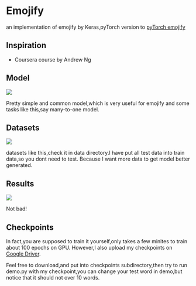 # Emojify
an implementation of emojify by Keras,pyTorch version to [pyTorch emojify](https://github.com/cryer/emojify-pyTorch)


## Inspiration

* Coursera course by Andrew Ng

## Model

![](https://github.com/cryer/Emojify/raw/master/image/emojifier-v2.png)

Pretty simple and common model,which is very useful for emojify and some tasks like this,say many-to-one model.

## Datasets

![](https://github.com/cryer/Emojify/raw/master/image/data_set.png)

datasets like this,check it in data directory.I have put all test data into train data,so you dont need to test.
Because I want more data to get model better generated. 

## Results 

![](https://github.com/cryer/Emojify/raw/master/image/1.png)

Not bad!

## Checkpoints

In fact,you are supposed to train it yourself,only takes a few minites to train about 100 epochs on GPU.
However,I also upload my checkpoints on [Google Driver](https://drive.google.com/open?id=1xEy5nZklygXWjEb4uDA7OzJItmVHVTB1).

Feel free to download,and put into checkpoints subdirectory,then try to run demo.py with my checkpoint,you can change your test
word in demo,but notice that it should not over 10 words.
